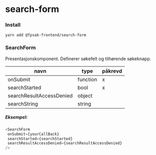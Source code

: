 # search-form

### Install
```
yarn add @fpsak-frontend/search-form
```

### SearchForm
Presentasjonskomponent. Definerer søkefelt og tilhørende søkeknapp.

| navn                     | type     | påkrevd |
|--------------------------|----------|---------|
| onSubmit                 | function | x       |
| searchStarted            | bool     | x       |
| searchResultAccessDenied | object   |         |
| searchString             | string   |         |

 ##### Eksempel:
 ```js
<SearchForm
  onSubmit={yourCallBack}
  searchStarted={searchStarted}
  searchResultAccessDenied={searchResultAccessDenied}
/>
```
